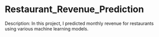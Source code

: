 # Restaurant_Revenue_Prediction
Description: In this project, I predicted monthly revenue for restaurants using various machine learning models.
